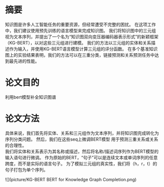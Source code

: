 # 摘要
知识图是许多人工智能任务的重要资源，但经常遭受不完整的困扰。 在这项工作中，我们建议使用预先训练的语言模型来完成知识图。 我们将知识图中的三元组视为文本序列，并提出了一个名为“知识图双向变压器编码器表示形式”的新颖框架（KG-BERT），以对这些三元组进行建模。 我们的方法以三元组的实体和关系描述作为输入，并使用KG-BERT语言模型计算三元组的评分函数。 在多个基准知识图上的实验结果表明，我们的方法可以在三重分类，链接预测和关系预测任务中达到最先进的性能。

# 论文目的
利用bert模型补全知识图谱

# 论文方法
 具体来说，我们首先将实体、关系和三元组作为文本序列，并将知识图完成转化为序列分类问题。 然后，我们在这些seq上微调BERT模型 用于预测三重关系或关系的合理性。  
 我们将实体和关系表示为其名称或描述，然后将名称/描述词序列作为BERT模型的输入语句进行微调。 作为原始的BERT，“句子”可以是连续文本或单词序列的任意跨度，而不是实际的语言句子。 为了模拟三元组的真实性，我们将（h，r，t）的句子打包为单个序列。   
 
![](picture/KG-BERT BERT for Knowledge Graph Completion.png)
